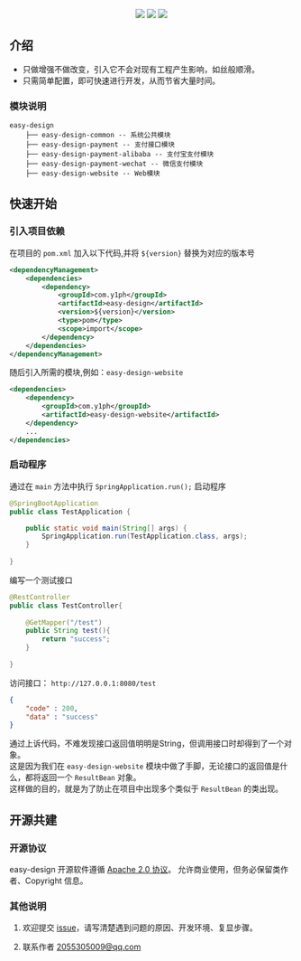 <p align="center">
    <img src="https://img.shields.io/badge/easy_design-1.0.0-blue.svg" />
    <img src="https://img.shields.io/badge/spring_boot-2.3.1-blue.svg" />
    <img src="https://img.shields.io/github/license/Yip01/easy-design" />
</p>

## 介绍

- 只做增强不做改变，引入它不会对现有工程产生影响，如丝般顺滑。
- 只需简单配置，即可快速进行开发，从而节省大量时间。

### 模块说明

```
easy-design
    ├── easy-design-common -- 系统公共模块
    ├── easy-design-payment -- 支付接口模块
    ├── easy-design-payment-alibaba -- 支付宝支付模块
    ├── easy-design-payment-wechat -- 微信支付模块
    ├── easy-design-website -- Web模块
```

## 快速开始

### 引入项目依赖

在项目的 ``pom.xml`` 加入以下代码,并将 ``${version}`` 替换为对应的版本号

```xml
<dependencyManagement>
    <dependencies>
        <dependency>
            <groupId>com.y1ph</groupId>
            <artifactId>easy-design</artifactId>
            <version>${version}</version>
            <type>pom</type>
            <scope>import</scope>
        </dependency>
    </dependencies>
</dependencyManagement>
```

随后引入所需的模块,例如：``easy-design-website``
```xml
<dependencies>
    <dependency>
        <groupId>com.y1ph</groupId>
        <artifactId>easy-design-website</artifactId>
    </dependency>
    ...
</dependencies>
```

### 启动程序

通过在 ``main`` 方法中执行 ``SpringApplication.run();`` 启动程序

```java
@SpringBootApplication
public class TestApplication {

    public static void main(String[] args) {
        SpringApplication.run(TestApplication.class, args);
    }
    
}
```

编写一个测试接口

```java
@RestController
public class TestController{
    
    @GetMapper("/test")
    public String test(){
        return "success";
    }
    
}

```

访问接口： ``http://127.0.0.1:8080/test``

```json
{
    "code" : 200,
    "data" : "success" 
}
```

通过上诉代码，不难发现接口返回值明明是String，但调用接口时却得到了一个对象。  
这是因为我们在 ``easy-design-website`` 模块中做了手脚，无论接口的返回值是什么，都将返回一个 ``ResultBean`` 对象。  
这样做的目的，就是为了防止在项目中出现多个类似于 ``ResultBean`` 的类出现。 



## 开源共建

### 开源协议

easy-design 开源软件遵循 [Apache 2.0 协议](https://www.apache.org/licenses/LICENSE-2.0.html)。
允许商业使用，但务必保留类作者、Copyright 信息。


### 其他说明

1. 欢迎提交 [issue](https://gitee.com/y1ph/easy-design/issues)，请写清楚遇到问题的原因、开发环境、复显步骤。

2. 联系作者 <a href="mailto:2055305009@qq.com">2055305009@qq.com</a>

